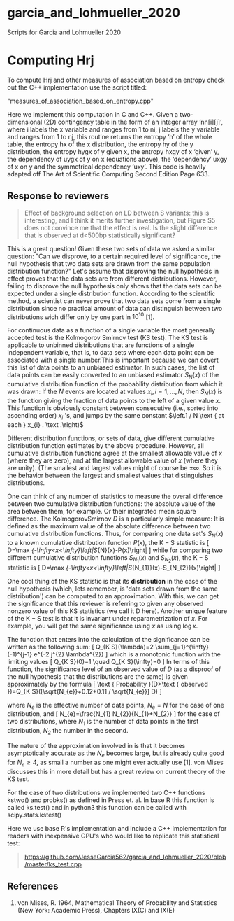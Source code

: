 # garcia_and_lohmueller_2020
Scripts for Garcia and Lohmueller 2020


# Computing Hrj

To compute Hrj and other measures of association based on entropy check out the C++ implementation use the script titled:

"measures_of_association_based_on_entropy.cpp"
 
Here we implement this computation in C and C++. Given a two-dimensional (2D) contingency table in the form of an integer array ‘nn[i][j]’, where i labels the x variable and ranges from 1 to ni, j labels the y variable and ranges from 1 to nj, this routine returns the entropy ‘h’ of the whole table, the entropy hx of the x distribution, the entropy hy of the y distribution, the entropy hygx of y given x, the entropy hxgy of x ‘given’ y, the dependency of uygx of y on x (equations above), the ‘dependency’ uxgy of x on y and the symmetrical dependency ‘uxy’. This code is heavily adapted off The Art of Scientific Computing Second Edition Page 633.

## Response to reviewers 


> Effect of background selection on LD between S variants: this is interesting, and I think it merits further investigation, but Figure S5 does not convince me that the effect is real. Is the slight difference that is observed at d<500bp statistically significant?

This is a great question! Given these two sets of data we asked a similar question: "Can we disprove, to a certain required level of significance, the null hypothesis that two data sets are drawn from the same population distribution function?" Let's assume that disproving the null hypothesis in effect proves that the data sets are from different distributions. However, failing to disprove the null hypothesis only shows that the data sets can be expected under a single distribution function. According to the scientific method, a scientist can never prove that two data sets come from a single distribution since no practical amount of data can distinguish between two distributions wich differ only by one part in $10^{10}$ [1].

For continuous data as a function of a single variable the most generally accepted test is the Kolmogorov Smirnov test (KS test). The KS test is applicable to unbinned distributions that are functions of a single independent variable, that is, to data sets where each data point can be associated with a single number.This is important because we can covert this list of data points to an unbiased estimator. In such cases, the list of data points can be easily converted to an unbiased estimator $S_{N}(x)$ of the cumulative distribution function of the probability distribution from which it was drawn: If the $N$ events are located at values $x_{i}, i=1, \ldots, N,$ then $S_{N}(x)$ is the function giving the fraction of data points to the left of a given value $x .$ This function is obviously constant between consecutive (i.e., sorted into ascending order) $x_{i}$ 's, and jumps by the same constant $\left.1 / N \text { at each } x_{i} . \text   .\right)$

Different distribution functions, or sets of data, give different cumulative distribution function estimates by the above procedure. However, all cumulative distribution functions agree at the smallest allowable value of $x$ (where they are zero), and at the largest allowable value of $x$ (where they are unity). (The smallest and largest values might of course be $\pm \infty .$ So it is the behavior between the largest and smallest values that distinguishes distributions.

One can think of any number of statistics to measure the overall difference between two cumulative distribution functions: the absolute value of the area between them, for example. Or their integrated mean square difference. The KolmogorovSmirnov $D$ is a particularly simple measure: It is defined as the maximum value of the absolute difference between two cumulative distribution functions. Thus, for comparing one data set's $S_{N}(x)$ to a known cumulative distribution function $P(x),$ the $\mathrm{K}-\mathrm{S}$ statistic is
\[
D=\max _{-\infty<x<\infty}\left|S_{N}(x)-P(x)\right|
\]
while for comparing two different cumulative distribution functions $S_{N_{1}}(x)$ and $S_{N_{2}}(x),$ the $\mathrm{K}-\mathrm{S}$ statistic is
\[
D=\max _{-\infty<x<\infty}\left|S_{N_{1}}(x)-S_{N_{2}}(x)\right|
\]


One cool thing of the KS statistic is that its **distribution** in the case of the null hypothesis (which, lets remember, is 'data sets drawn from the same distribution') can be computed to an approximation. With this, we can get the significance that this reviewer is referring to given any observed nonzero value of this KS statistics (we call it D here). Another unique feature of the $\mathrm{K}-\mathrm{S}$ test is that it is invariant under reparametrization of $x$. For example, you will get the same significance using $x$ as using $\log x$.

The function that enters into the calculation of the significance can be written as the following sum:
\[
Q_{K S}(\lambda)=2 \sum_{j=1}^{\infty}(-1)^{j-1} e^{-2 j^{2} \lambda^{2}}
\]
which is a monotonic function with the limiting values
\[
Q_{K S}(0)=1 \quad Q_{K S}(\infty)=0
\]
In terms of this function, the significance level of an observed value of $D$ (as a disproof of the null hypothesis that the distributions are the same) is given approximately by the formula
\[
\text { Probability }(D>\text { observed })=Q_{K S}([\sqrt{N_{e}}+0.12+0.11 / \sqrt{N_{e}}] D)
\]

where $N_{e}$ is the effective number of data points, $N_{e}=N$ for the case of one distribution, and
\[
N_{e}=\frac{N_{1} N_{2}}{N_{1}+N_{2}}
\]
for the case of two distributions, where $N_{1}$ is the number of data points in the first distribution, $N_{2}$ the number in the second.

The nature of the approximation involved in is that it becomes asymptotically accurate as the $N_{e}$ becomes large, but is already quite good for $N_{e} \geq 4,$ as small a number as one might ever actually use [1]. von Mises discusses this in more detail but has a great review on current theory of the KS test.

For the case of two distributions we implemented two C++ functions kstwo() and probks() as defined in Press et. al. In base R this function is called ks.test() and in python3 this function can be called with scipy.stats.kstest()


Here we use base R's implementation and include a C++ implementation for readers with inexpensive GPU's who would like to replicate this statistical test: 

> https://github.com/JesseGarcia562/garcia_and_lohmueller_2020/blob/master/ks_test.cpp

## References
1. von Mises, R. 1964, Mathematical Theory of Probability and Statistics (New York: Academic Press), Chapters IX(C) and IX(E)

